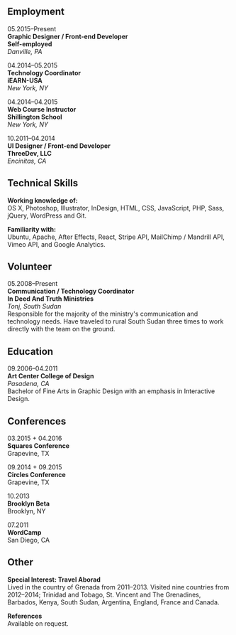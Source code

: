 ## Employment

05.2015–Present  
**Graphic Designer / Front-end Developer**  
**Self-employed**  
*Danville, PA*

04.2014–05.2015  
**Technology Coordinator**  
**iEARN-USA**  
*New York, NY*  

04.2014–04.2015  
**Web Course Instructor**  
**Shillington School**  
*New York, NY* 

10.2011–04.2014  
**UI Designer / Front-end Developer**  
**ThreeDev, LLC**  
*Encinitas, CA*  

## Technical Skills

**Working knowledge of:**  
OS X, Photoshop, Illustrator, InDesign, HTML, CSS, JavaScript, PHP, Sass, jQuery, WordPress and Git.

**Familiarity with:**  
Ubuntu, Apache, After Effects, React, Stripe API, MailChimp / Mandrill API, Vimeo API, and Google Analytics.

## Volunteer

05.2008–Present  
**Communication / Technology Coordinator**  
**In Deed And Truth Ministries**  
*Tonj, South Sudan*  
Responsible for the majority of the ministry's communication and technology needs. Have traveled to rural South Sudan three times to work directly with the team on the ground.

## Education

09.2006–04.2011  
**Art Center College of Design**  
*Pasadena, CA*  
Bachelor of Fine Arts in Graphic Design with an emphasis in Interactive Design.

## Conferences

03.2015 + 04.2016  
**Squares Conference**  
Grapevine, TX

09.2014 + 09.2015  
**Circles Conference**  
Grapevine, TX

10.2013  
**Brooklyn Beta**  
Brooklyn, NY

07.2011  
**WordCamp**  
San Diego, CA

## Other

**Special Interest: Travel Aborad**  
Lived in the country of Grenada from 2011–2013. Visited nine countries from 2012–2014; Trinidad and Tobago, St. Vincent and The Grenadines, Barbados, Kenya, South Sudan, Argentina, England, France and Canada.

**References**  
Available on request.